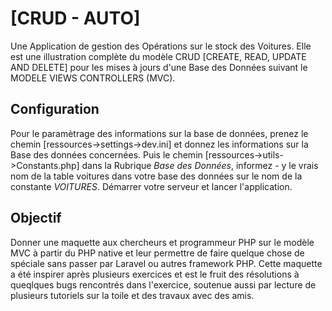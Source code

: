 
# [CRUD - AUTO]
Une Application de gestion des Opérations sur le stock des Voitures. Elle est une illustration complète du modèle CRUD [CREATE, READ, UPDATE AND DELETE] pour les mises à jours d'une Base des Données suivant le MODELE VIEWS CONTROLLERS (MVC).

## Configuration

Pour le paramètrage des informations sur la base de données, prenez le chemin [ressources->settings->dev.ini] et donnez les informations sur la Base des données concernées. Puis le chemin [ressources->utils->Constants.php] dans la Rubrique *Base des Données*, informez - y le vrais nom de la table voitures dans votre base des données sur le nom de la constante *VOITURES*.
Démarrer votre serveur et lancer l'application.

## Objectif

Donner une maquette aux chercheurs et programmeur PHP sur le modèle MVC à partir du PHP native et leur permettre de faire quelque chose de spéciale sans passer par Laravel ou autres framework PHP. Cette maquette a été inspirer après plusieurs exercices et est le fruit des résolutions à queqlques bugs rencontrés dans l'exercice, soutenue aussi par lecture de plusieurs tutoriels sur la toile et des travaux avec des amis.
